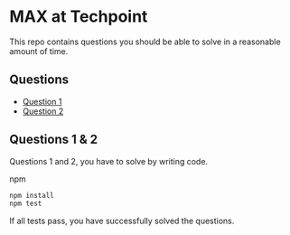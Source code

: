 # MAX at Techpoint

This repo contains questions you should be able to solve in a reasonable amount of time.

## Questions

* [Question 1](Question-1.md)
* [Question 2](Question-2.md)

## Questions 1 & 2

Questions 1 and 2, you have to solve by writing code.

 npm

```bash
npm install
npm test
```

If all tests pass, you have successfully solved the questions.
